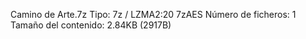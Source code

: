 Camino de Arte.7z
	Tipo: 7z / LZMA2:20 7zAES
	Número de ficheros: 1
	Tamaño del contenido: 2.84KB (2917B)

